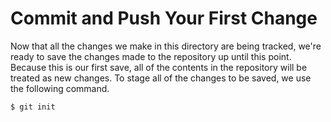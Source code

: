# Commit and Push Your First Change
Now that all the changes we make in this directory are being tracked, we're ready to save the changes made to the repository up until this point. Because this is our first save, all of the contents in the repository will be treated as new changes. To stage all of the changes to be saved, we use the following command.
```git
$ git init
```
